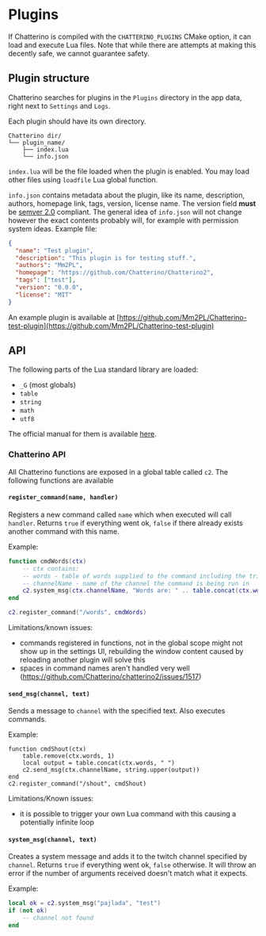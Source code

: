 # Plugins

If Chatterino is compiled with the `CHATTERINO_PLUGINS` CMake option, it can
load and execute Lua files. Note that while there are attempts at making this
decently safe, we cannot guarantee safety.

## Plugin structure

Chatterino searches for plugins in the `Plugins` directory in the app data, right next to `Settings` and `Logs`.

Each plugin should have its own directory.

```
Chatterino dir/
└── plugin_name/
    ├── index.lua
    └── info.json
```

`index.lua` will be the file loaded when the plugin is enabled. You may load other files using `loadfile` Lua global function.

`info.json` contains metadata about the plugin, like its name, description,
authors, homepage link, tags, version, license name. The version field **must**
be [semver 2.0](https://semver.org/) compliant. The general idea of `info.json`
will not change however the exact contents probably will, for example with
permission system ideas.
Example file:

```json
{
  "name": "Test plugin",
  "description": "This plugin is for testing stuff.",
  "authors": "Mm2PL",
  "homepage": "https://github.com/Chatterino/Chatterino2",
  "tags": ["test"],
  "version": "0.0.0",
  "license": "MIT"
}
```

An example plugin is available at [https://github.com/Mm2PL/Chatterino-test-plugin](https://github.com/Mm2PL/Chatterino-test-plugin)

## API

The following parts of the Lua standard library are loaded:

- `_G` (most globals)
- `table`
- `string`
- `math`
- `utf8`

The official manual for them is available [here](https://www.lua.org/manual/5.4/manual.html#6).

### Chatterino API

All Chatterino functions are exposed in a global table called `c2`. The following functions are available

#### `register_command(name, handler)`

Registers a new command called `name` which when executed will call `handler`.
Returns `true` if everything went ok, `false` if there already exists another
command with this name.

Example:

```lua
function cmdWords(ctx)
    -- ctx contains:
    -- words - table of words supplied to the command including the trigger
    -- channelName - name of the channel the command is being run in
    c2.system_msg(ctx.channelName, "Words are: " .. table.concat(ctx.words, " "))
end

c2.register_command("/words", cmdWords)
```

Limitations/known issues:

- commands registered in functions, not in the global scope might not show up in the settings UI,
  rebuilding the window content caused by reloading another plugin will solve this
- spaces in command names aren't handled very well (https://github.com/Chatterino/chatterino2/issues/1517)

#### `send_msg(channel, text)`

Sends a message to `channel` with the specified text. Also executes commands.

Example:

```
function cmdShout(ctx)
    table.remove(ctx.words, 1)
    local output = table.concat(ctx.words, " ")
    c2.send_msg(ctx.channelName, string.upper(output))
end
c2.register_command("/shout", cmdShout)
```

Limitations/Known issues:

- it is possible to trigger your own Lua command with this causing a potentially infinite loop

#### `system_msg(channel, text)`

Creates a system message and adds it to the twitch channel specified by
`channel`. Returns `true` if everything went ok, `false` otherwise. It will
throw an error if the number of arguments received doesn't match what it
expects.

Example:

```lua
local ok = c2.system_msg("pajlada", "test")
if (not ok)
    -- channel not found
end
```
